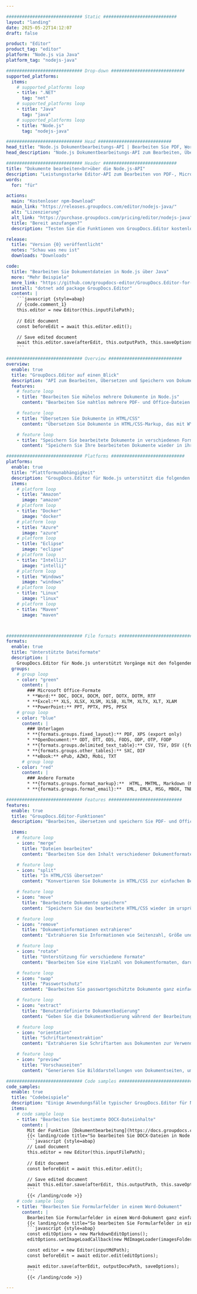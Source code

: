 ```yaml
---

############################# Static ############################
layout: "landing"
date: 2025-05-22T14:12:07
draft: false

product: "Editor"
product_tag: "editor"
platform: "Node.js via Java"
platform_tag: "nodejs-java"

############################# Drop-down ############################
supported_platforms:
  items:
    # supported_platforms loop
    - title: ".NET"
      tag: "net"
    # supported_platforms loop
    - title: "Java"
      tag: "java"
    # supported_platforms loop
    - title: "Node.js"
      tag: "nodejs-java"

############################# Head ############################
head_title: "Node.js Dokumentbearbeitungs-API | Bearbeiten Sie PDF, Word, Excel, EPUB"
head_description: "Node.js Dokumentbearbeitungs-API zum Bearbeiten, Übersetzen und Speichern von Dokumentseiten aus PDF-, Microsoft Word-, Excel-, Präsentations-, Visio- und Bildformaten."

############################# Header ############################
title: "Dokumente bearbeiten<br>über die Node.js-API"
description: "Leistungsstarke Editor-API zum Bearbeiten von PDF-, Microsoft Office-, HTML- und Bilddateien."
words:
  for: "für"

actions:
  main: "Kostenloser npm-Download"
  main_link: "https://releases.groupdocs.com/editor/nodejs-java/"
  alt: "Lizenzierung"
  alt_link: "https://purchase.groupdocs.com/pricing/editor/nodejs-java"
  title: "Bereit anzufangen?"
  description: "Testen Sie die Funktionen von GroupDocs.Editor kostenlos oder fordern Sie eine Lizenz an."

release:
  title: "Version {0} veröffentlicht"
  notes: "Schau was neu ist"
  downloads: "Downloads"

code:
  title: "Bearbeiten Sie Dokumentdateien in Node.js über Java"
  more: "Mehr Beispiele"
  more_link: "https://github.com/groupdocs-editor/GroupDocs.Editor-for-Node.js-via-Java"
  install: "dotnet add package GroupDocs.Editor"
  content: |
    ```javascript {style=abap}   
    // {code.comment_1}
    this.editor = new Editor(this.inputFilePath);
        
    // Edit document
    const beforeEdit = await this.editor.edit();

    // Save edited document
    await this.editor.save(afterEdit, this.outputPath, this.saveOptions);
    ```

############################# Overview ############################
overview:
  enable: true
  title: "GroupDocs.Editor auf einen Blick"
  description: "API zum Bearbeiten, Übersetzen und Speichern von Dokumenten, Folien und Diagrammen in Node.js-Anwendungen."
  features:
    # feature loop
    - title: "Bearbeiten Sie mühelos mehrere Dokumente in Node.js"
      content: "Bearbeiten Sie nahtlos mehrere PDF- und Office-Dateien mit Unterstützung für eine Vielzahl von Formaten. GroupDocs.Editor für Node.js ermöglicht eine schnelle und problemlose Bearbeitung von Dokumenten."

    # feature loop
    - title: "Übersetzen Sie Dokumente in HTML/CSS"
      content: "Übersetzen Sie Dokumente in HTML/CSS-Markup, das mit WYSIWYG-Editoren kompatibel ist, und ermöglichen Sie so eine einfache und effiziente Dokumentbearbeitung in einer Webumgebung."

    # feature loop
    - title: "Speichern Sie bearbeitete Dokumente in verschiedenen Formaten"
      content: "Speichern Sie Ihre bearbeiteten Dokumente wieder in ihrem Originalformat oder exportieren Sie sie in andere Formate wie PDF, um Flexibilität und Kompatibilität zu gewährleisten."

############################# Platforms ############################
platforms:
  enable: true
  title: "Plattformunabhängigkeit"
  description: "GroupDocs.Editor für Node.js unterstützt die folgenden Betriebssysteme, Frameworks und Paketmanager."
  items:
    # platform loop
    - title: "Amazon"
      image: "amazon"
    # platform loop
    - title: "Docker"
      image: "docker"
    # platform loop
    - title: "Azure"
      image: "azure"
    # platform loop
    - title: "Eclipse"
      image: "eclipse"
    # platform loop
    - title: "IntelliJ"
      image: "intellij"
    # platform loop
    - title: "Windows"
      image: "windows"
    # platform loop
    - title: "Linux"
      image: "linux"
    # platform loop
    - title: "Maven"
      image: "maven"



############################# File formats ############################
formats:
  enable: true
  title: "Unterstützte Dateiformate"
  description: |
    GroupDocs.Editor für Node.js unterstützt Vorgänge mit den folgenden [Dateiformaten](https://docs.groupdocs.com/editor/nodejs/supported-document-formats/).
  groups:
    # group loop
    - color: "green"
      content: |
        ### Microsoft Office-Formate
        * **Word:** DOC, DOCX, DOCM, DOT, DOTX, DOTM, RTF
        * **Excel:** XLS, XLSX, XLSM, XLSB, XLTM, XLTX, XLT, XLAM
        * **PowerPoint:** PPT, PPTX, PPS, PPSX
    # group loop
    - color: "blue"
      content: |
        ### Unterlagen
        * **{formats.groups.fixed_layout}:** PDF, XPS (export only)
        * **OpenDocument:** ODT, OTT, ODS, FODS, ODP, OTP, FODP
		* **{formats.groups.delimited_text_table}:** CSV, TSV, DSV ({formats.groups.arbitrary_separator})
		* **{formats.groups.other_tables}:** SXC, DIF
        * **eBook:** ePub, AZW3, Mobi, TXT
      # group loop
    - color: "red"
      content: |
        ### Andere Formate
        * **{formats.groups.format_markup}:**  HTML, MHTML, Markdown (MD), XML, CHM, JSON
		* **{formats.groups.format_email}:**  EML, EMLX, MSG, MBOX, TNEF, MHT, PST, OFT, OST, VCF, ICS

############################# Features ############################
features:
  enable: true
  title: "GroupDocs.Editor-Funktionen"
  description: "Bearbeiten, übersetzen und speichern Sie PDF- und Office-Dokumente nahtlos."

  items:
    # feature loop
    - icon: "merge"
      title: "Dateien bearbeiten"
      content: "Bearbeiten Sie den Inhalt verschiedener Dokumentformate, einschließlich PDF, DOCX, XLSX, PPTX und mehr."

    # feature loop
    - icon: "split"
      title: "In HTML/CSS übersetzen"
      content: "Konvertieren Sie Dokumente in HTML/CSS zur einfachen Bearbeitung mit WYSIWYG-Editoren wie CKEditor oder TinyMCE."

    # feature loop
    - icon: "move"
      title: "Bearbeitete Dokumente speichern"
      content: "Speichern Sie das bearbeitete HTML/CSS wieder im ursprünglichen Dokumentformat oder exportieren Sie es als PDF."

    # feature loop
    - icon: "remove"
      title: "Dokumentinformationen extrahieren"
      content: "Extrahieren Sie Informationen wie Seitenzahl, Größe und Verschlüsselungsstatus aus Dokumenten."

    # feature loop
    - icon: "rotate"
      title: "Unterstützung für verschiedene Formate"
      content: "Bearbeiten Sie eine Vielzahl von Dokumentformaten, darunter Microsoft Office-Dateien, PDFs und mehr."

    # feature loop
    - icon: "swap"
      title: "Passwortschutz"
      content: "Bearbeiten Sie passwortgeschützte Dokumente ganz einfach."

    # feature loop
    - icon: "extract"
      title: "Benutzerdefinierte Dokumentkodierung"
      content: "Geben Sie die Dokumentkodierung während der Bearbeitungs- und Speicherprozesse an."

    # feature loop
    - icon: "orientation"
      title: "Schriftartenextraktion"
      content: "Extrahieren Sie Schriftarten aus Dokumenten zur Verwendung im Bearbeitungsprozess."

    # feature loop
    - icon: "preview"
      title: "Vorschauseiten"
      content: "Generieren Sie Bilddarstellungen von Dokumentseiten, um Inhalt und Struktur besser zu verstehen."

############################# Code samples ############################
code_samples:
  enable: true
  title: "Codebeispiele"
  description: "Einige Anwendungsfälle typischer GroupDocs.Editor für Node.js-Vorgänge."
  items:
    # code sample loop
    - title: "Bearbeiten Sie bestimmte DOCX-Dateiinhalte"
      content: |
        Mit der Funktion [Dokumentbearbeitung](https://docs.groupdocs.com/editor/nodejs/edit-document/) können Sie DOCX-Dateien laden, bearbeiten und speichern. Hier ist ein Beispiel für die Dokumentbearbeitung mit Node.js:
        {{< landing/code title="So bearbeiten Sie DOCX-Dateien in Node.js">}}
        ```javascript {style=abap}   
        // Load document
        this.editor = new Editor(this.inputFilePath);
        
        // Edit document
        const beforeEdit = await this.editor.edit();

        // Save edited document
        await this.editor.save(afterEdit, this.outputPath, this.saveOptions);
        ```
        {{< /landing/code >}}
    # code sample loop
    - title: "Bearbeiten Sie Formularfelder in einem Word-Dokument"
      content: |
        Bearbeiten Sie Formularfelder in einem Word-Dokument ganz einfach mit GroupDocs.Editor für Node.js. So bearbeiten Sie Formularfelder in einem Word-Dokument mit Node.js:
        {{< landing/code title="So bearbeiten Sie Formularfelder in einem Word-Dokument mit GroupDocs.Editor für Node.js">}}
        ```javascript {style=abap}   
        const editOptions = new MarkdownEditOptions();
        editOptions.setImageLoadCallback(new MdImageLoader(imagesFolder));

        const editor = new Editor(inputMdPath);
        const beforeEdit = await editor.edit(editOptions);

        await editor.save(afterEdit, outputDocxPath, saveOptions);
        ```
        {{< /landing/code >}}

---
```

